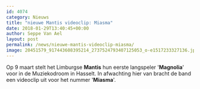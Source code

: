 ```yaml
---
id: 4074
category: Nieuws
title: "nieuwe Mantis videoclip: Miasma"
date: 2018-01-29T13:40:45+00:00
author: Seppe Van Ael
layout: post
permalink: /news/nieuwe-mantis-videoclip-miasma/
image: 20451579_917443608395214_2737524793407125053_o-e1517233327136.jpg
---
```

Op 9 maart stelt het Limburgse **Mantis** hun eerste langspeler '**Magnolia**' voor in de Muziekodroom in Hasselt. In afwachting hier van bracht de band een videoclip uit voor het nummer '**Miasma**'.
